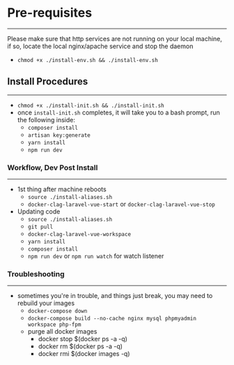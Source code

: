 # Pre-requisites
--------------------------

Please make sure that http services are not running on your local machine, if so, locate the local nginx/apache service and stop the daemon
 
- `chmod +x ./install-env.sh && ./install-env.sh`

## Install Procedures
--------------------------

- `chmod +x ./install-init.sh && ./install-init.sh`
- once `install-init.sh` completes, it will take you to a bash prompt, run the following inside:
  - `composer install`
  - `artisan key:generate`
  - `yarn install`
  - `npm run dev`

### Workflow, Dev Post Install
--------------------------

- 1st thing after machine reboots
  - `source ./install-aliases.sh`
  - `docker-clag-laravel-vue-start` or `docker-clag-laravel-vue-stop`
- Updating code
  - `source ./install-aliases.sh`
  - `git pull`
  - `docker-clag-laravel-vue-workspace`
  - `yarn install`
  - `composer install`
  - `npm run dev` or `npm run watch` for watch listener

### Troubleshooting
--------------------------
- sometimes you're in trouble, and things just break, you may need to rebuild your images
  - `docker-compose down`
  - `docker-compose build --no-cache nginx mysql phpmyadmin workspace php-fpm`
  - purge all docker images
    - docker stop $(docker ps -a -q)
    - docker rm $(docker ps -a -q)
    - docker rmi $(docker images -q)
